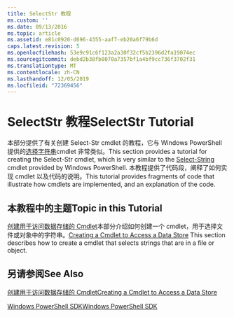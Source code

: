 ```yaml
---
title: SelectStr 教程
ms.custom: ''
ms.date: 09/13/2016
ms.topic: article
ms.assetid: e81c0920-d696-4355-aaf7-eb20a6f79b6d
caps.latest.revision: 5
ms.openlocfilehash: 53e9c91c6f123a2a30f32cf5b2396d2fa19074ec
ms.sourcegitcommit: debd2b38fb8070a7357bf1a4bf9cc736f3702f31
ms.translationtype: MT
ms.contentlocale: zh-CN
ms.lasthandoff: 12/05/2019
ms.locfileid: "72369456"
---
```

# <a name="selectstr-tutorial"></a><span data-ttu-id="86cc4-102">SelectStr 教程</span><span class="sxs-lookup"><span data-stu-id="86cc4-102">SelectStr Tutorial</span></span>

<span data-ttu-id="86cc4-103">本部分提供了有关创建 Select-Str cmdlet 的教程，它与 Windows PowerShell 提供的[选择字符串](/powershell/module/microsoft.powershell.utility/select-string)cmdlet 非常类似。</span><span class="sxs-lookup"><span data-stu-id="86cc4-103">This section provides a tutorial for creating the Select-Str cmdlet, which is very similar to the [Select-String](/powershell/module/microsoft.powershell.utility/select-string) cmdlet provided by Windows PowerShell.</span></span> <span data-ttu-id="86cc4-104">本教程提供了代码段，阐释了如何实现 cmdlet 以及代码的说明。</span><span class="sxs-lookup"><span data-stu-id="86cc4-104">This tutorial provides fragments of code that illustrate how cmdlets are implemented, and an explanation of the code.</span></span>

## <a name="topic-in-this-tutorial"></a><span data-ttu-id="86cc4-105">本教程中的主题</span><span class="sxs-lookup"><span data-stu-id="86cc4-105">Topic in this Tutorial</span></span>

<span data-ttu-id="86cc4-106">[创建用于访问数据存储的 Cmdlet](./creating-a-cmdlet-to-access-a-data-store.md)本部分介绍如何创建一个 cmdlet，用于选择文件或对象中的字符串。</span><span class="sxs-lookup"><span data-stu-id="86cc4-106">[Creating a Cmdlet to Access a Data Store](./creating-a-cmdlet-to-access-a-data-store.md) This section describes how to create a cmdlet that selects strings that are in a file or object.</span></span>

## <a name="see-also"></a><span data-ttu-id="86cc4-107">另请参阅</span><span class="sxs-lookup"><span data-stu-id="86cc4-107">See Also</span></span>

[<span data-ttu-id="86cc4-108">创建用于访问数据存储的 Cmdlet</span><span class="sxs-lookup"><span data-stu-id="86cc4-108">Creating a Cmdlet to Access a Data Store</span></span>](./creating-a-cmdlet-to-access-a-data-store.md)

[<span data-ttu-id="86cc4-109">Windows PowerShell SDK</span><span class="sxs-lookup"><span data-stu-id="86cc4-109">Windows PowerShell SDK</span></span>](../windows-powershell-reference.md)
